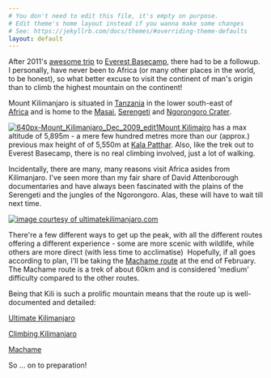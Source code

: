 ```yaml
---
# You don't need to edit this file, it's empty on purpose.
# Edit theme's home layout instead if you wanna make some changes
# See: https://jekyllrb.com/docs/themes/#overriding-theme-defaults
layout: default
---
```

After 2011's [awesome trip](http://philshum.co.uk/trekking-everest/) to [Everest Basecamp](http://en.wikipedia.org/wiki/Everest_Base_Camp), there had to be a followup. I personally, have never been to Africa (or many other places in the world, to be honest), so what better excuse to visit the continent of man's origin than to climb the highest mountain on the continent!

Mount Kilimanjaro is situated in [Tanzania](http://en.wikipedia.org/wiki/Tanzania) in the lower south-east of [Africa](http://en.wikipedia.org/wiki/East_Africa) and is home to the [Masai](http://en.wikipedia.org/wiki/Maasai_people), [Serengeti](http://en.wikipedia.org/wiki/Serengeti) and [Ngorongoro Crater](http://en.wikipedia.org/wiki/Ngorongoro_Conservation_Area#Ngorongoro_Crater).

[<img alt="640px-Mount_Kilimanjaro_Dec_2009_edit1" src="{{ site.baseurl }}/assets/640px-Mount_Kilimanjaro_Dec_2009_edit1.jpg" />Mount Kilimajro](http://en.wikipedia.org/wiki/Mount_Kilimanjaro) has a max altitude of 5,895m - a mere few hundred metres more than our (approx.) previous max height of of 5,550m at [Kala Patthar](http://en.wikipedia.org/wiki/Kala_Patthar). Also, like the trek out to Everest Basecamp, there is no real climbing involved, just a lot of walking.

Incidentally, there are many, many reasons visit Africa asides from Kilimanjaro. I've seen more than my fair share of David Attenborough documentaries and have always been fascinated with the plains of the Serengeti and the jungles of the Ngorongoro. Alas, these will have to wait till next time.

[<img alt="image courtesy of ultimatekilimanjaro.com" src="{{ site.baseurl }}/assets/map8.jpg" />](http://www.ultimatekilimanjaro.com/routes.htm)

There're a few different ways to get up the peak, with all the different routes offering a different experience - some are more scenic with wildlife, while others are more direct (with less time to acclimatise)  Hopefully, if all goes according to plan, I'll be taking the [Machame route](http://en.wikipedia.org/wiki/Mount_Kilimanjaro_climbing_routes#Machame) at the end of February. The Machame route is a trek of about 60km and is considered 'medium' difficulty compared to the other routes.

Being that Kili is such a prolific mountain means that the route up is well-documented and detailed:

[Ultimate Kilimanjaro](http://www.ultimatekilimanjaro.com/index.htm)

[Climbing Kilimanjaro](http://www.climbingkilimanjaro.com/)

[Machame](http://machame.com/)

So ... on to preparation!